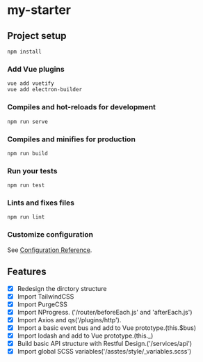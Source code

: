 # my-starter

## Project setup
```
npm install
```

### Add Vue plugins
```
vue add vuetify
vue add electron-builder
```

### Compiles and hot-reloads for development
```
npm run serve
```

### Compiles and minifies for production
```
npm run build
```

### Run your tests
```
npm run test
```

### Lints and fixes files
```
npm run lint
```

### Customize configuration
See [Configuration Reference](https://cli.vuejs.org/config/).

## Features

- [x] Redesign the dirctory structure
- [x] Import TailwindCSS
- [x] Import PurgeCSS
- [x] Import NProgress. ('/router/beforeEach.js' and 'afterEach.js')
- [x] Import Axios and qs('/plugins/http').
- [x] Import a basic event bus and add to Vue prototype.(this.$bus)
- [x] Import lodash and add to Vue prototype.(this._)
- [x] Build basic API structure with Restful Design.('/services/api')
- [x] Import global SCSS variables('/asstes/style/_variables.scss')
